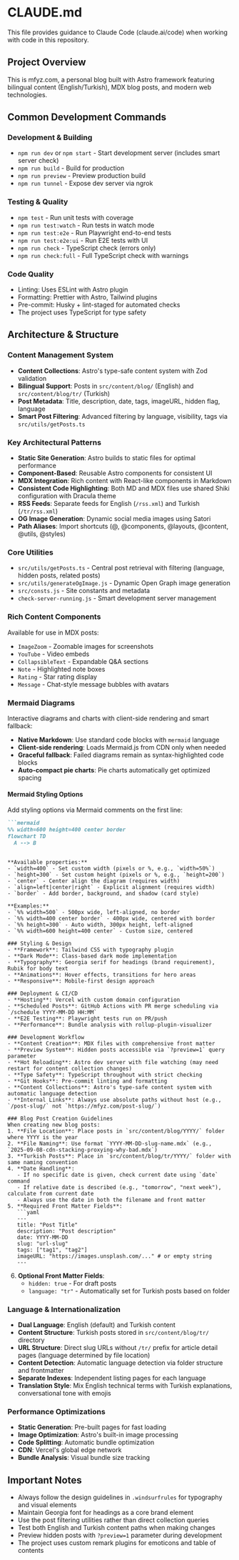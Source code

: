# CLAUDE.md

This file provides guidance to Claude Code (claude.ai/code) when working with code in this repository.

## Project Overview

This is mfyz.com, a personal blog built with Astro framework featuring bilingual content (English/Turkish), MDX blog posts, and modern web technologies.

## Common Development Commands

### Development & Building
- `npm run dev` or `npm start` - Start development server (includes smart server check)
- `npm run build` - Build for production
- `npm run preview` - Preview production build
- `npm run tunnel` - Expose dev server via ngrok

### Testing & Quality
- `npm test` - Run unit tests with coverage
- `npm run test:watch` - Run tests in watch mode
- `npm run test:e2e` - Run Playwright end-to-end tests
- `npm run test:e2e:ui` - Run E2E tests with UI
- `npm run check` - TypeScript check (errors only)
- `npm run check:full` - Full TypeScript check with warnings

### Code Quality
- Linting: Uses ESLint with Astro plugin
- Formatting: Prettier with Astro, Tailwind plugins
- Pre-commit: Husky + lint-staged for automated checks
- The project uses TypeScript for type safety

## Architecture & Structure

### Content Management System
- **Content Collections**: Astro's type-safe content system with Zod validation
- **Bilingual Support**: Posts in `src/content/blog/` (English) and `src/content/blog/tr/` (Turkish)
- **Post Metadata**: Title, description, date, tags, imageURL, hidden flag, language
- **Smart Post Filtering**: Advanced filtering by language, visibility, tags via `src/utils/getPosts.ts`

### Key Architectural Patterns
- **Static Site Generation**: Astro builds to static files for optimal performance
- **Component-Based**: Reusable Astro components for consistent UI
- **MDX Integration**: Rich content with React-like components in Markdown
- **Consistent Code Highlighting**: Both MD and MDX files use shared Shiki configuration with Dracula theme
- **RSS Feeds**: Separate feeds for English (`/rss.xml`) and Turkish (`/tr/rss.xml`)
- **OG Image Generation**: Dynamic social media images using Satori
- **Path Aliases**: Import shortcuts (@, @components, @layouts, @content, @utils, @styles)

### Core Utilities
- `src/utils/getPosts.ts` - Central post retrieval with filtering (language, hidden posts, related posts)
- `src/utils/generateOgImage.js` - Dynamic Open Graph image generation
- `src/consts.js` - Site constants and metadata
- `check-server-running.js` - Smart development server management

### Rich Content Components
Available for use in MDX posts:
- `ImageZoom` - Zoomable images for screenshots
- `YouTube` - Video embeds
- `CollapsibleText` - Expandable Q&A sections
- `Note` - Highlighted note boxes
- `Rating` - Star rating display
- `Message` - Chat-style message bubbles with avatars

### Mermaid Diagrams
Interactive diagrams and charts with client-side rendering and smart fallback:
- **Native Markdown**: Use standard code blocks with `mermaid` language
- **Client-side rendering**: Loads Mermaid.js from CDN only when needed
- **Graceful fallback**: Failed diagrams remain as syntax-highlighted code blocks
- **Auto-compact pie charts**: Pie charts automatically get optimized spacing

#### Mermaid Styling Options
Add styling options via Mermaid comments on the first line:

```markdown
```mermaid
%% width=600 height=400 center border
flowchart TD
  A --> B
```
```

**Available properties:**
- `width=400` - Set custom width (pixels or %, e.g., `width=50%`)
- `height=300` - Set custom height (pixels or %, e.g., `height=200`)
- `center` - Center align the diagram (requires width)
- `align=left|center|right` - Explicit alignment (requires width)
- `border` - Add border, background, and shadow (card style)

**Examples:**
- `%% width=500` - 500px wide, left-aligned, no border
- `%% width=400 center border` - 400px wide, centered with border
- `%% height=300` - Auto width, 300px height, left-aligned
- `%% width=600 height=400 center` - Custom size, centered

### Styling & Design
- **Framework**: Tailwind CSS with typography plugin
- **Dark Mode**: Class-based dark mode implementation
- **Typography**: Georgia serif for headings (brand requirement), Rubik for body text
- **Animations**: Hover effects, transitions for hero areas
- **Responsive**: Mobile-first design approach

### Deployment & CI/CD
- **Hosting**: Vercel with custom domain configuration
- **Scheduled Posts**: GitHub Actions with PR merge scheduling via `/schedule YYYY-MM-DD HH:MM`
- **E2E Testing**: Playwright tests run on PR/push
- **Performance**: Bundle analysis with rollup-plugin-visualizer

### Development Workflow
- **Content Creation**: MDX files with comprehensive front matter
- **Preview System**: Hidden posts accessible via `?preview=1` query parameter
- **Hot Reloading**: Astro dev server with file watching (may need restart for content collection changes)
- **Type Safety**: TypeScript throughout with strict checking
- **Git Hooks**: Pre-commit linting and formatting
- **Content Collections**: Astro's type-safe content system with automatic language detection
- **Internal Links**: Always use absolute paths without host (e.g., `/post-slug/` not `https://mfyz.com/post-slug/`)

### Blog Post Creation Guidelines
When creating new blog posts:
1. **File Location**: Place posts in `src/content/blog/YYYY/` folder where YYYY is the year
2. **File Naming**: Use format `YYYY-MM-DD-slug-name.mdx` (e.g., `2025-09-08-cdn-stacking-proxying-why-bad.mdx`)
3. **Turkish Posts**: Place in `src/content/blog/tr/YYYY/` folder with same naming convention
4. **Date Handling**: 
   - If no specific date is given, check current date using `date` command
   - If relative date is described (e.g., "tomorrow", "next week"), calculate from current date
   - Always use the date in both the filename and front matter
5. **Required Front Matter Fields**:
   ```yaml
   ---
   title: "Post Title"
   description: "Post description"
   date: YYYY-MM-DD
   slug: "url-slug"
   tags: ["tag1", "tag2"]
   imageURL: "https://images.unsplash.com/..." # or empty string
   ---
   ```
6. **Optional Front Matter Fields**:
   - `hidden: true` - For draft posts
   - `language: "tr"` - Automatically set for Turkish posts based on folder

### Language & Internationalization
- **Dual Language**: English (default) and Turkish content
- **Content Structure**: Turkish posts stored in `src/content/blog/tr/` directory
- **URL Structure**: Direct slug URLs without `/tr/` prefix for article detail pages (language determined by file location)
- **Content Detection**: Automatic language detection via folder structure and frontmatter
- **Separate Indexes**: Independent listing pages for each language
- **Translation Style**: Mix English technical terms with Turkish explanations, conversational tone with emojis

### Performance Optimizations
- **Static Generation**: Pre-built pages for fast loading
- **Image Optimization**: Astro's built-in image processing
- **Code Splitting**: Automatic bundle optimization
- **CDN**: Vercel's global edge network
- **Bundle Analysis**: Visual bundle size tracking

## Important Notes

- Always follow the design guidelines in `.windsurfrules` for typography and visual elements
- Maintain Georgia font for headings as a core brand element
- Use the post filtering utilities rather than direct collection queries
- Test both English and Turkish content paths when making changes
- Preview hidden posts with `?preview=1` parameter during development
- The project uses custom remark plugins for emoticons and table of contents